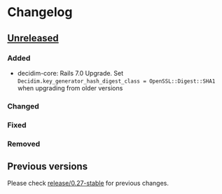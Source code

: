 # Changelog

## [Unreleased](https://github.com/decidim/decidim/tree/HEAD)

### Added

* decidim-core: Rails 7.0 Upgrade. Set `Decidim.key_generator_hash_digest_class = OpenSSL::Digest::SHA1` when upgrading from older versions

### Changed

### Fixed

### Removed

## Previous versions

Please check [release/0.27-stable](https://github.com/decidim/decidim/blob/release/0.27-stable/CHANGELOG.md) for previous changes.
